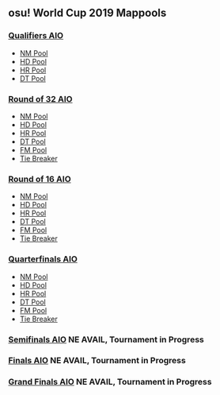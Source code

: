 ## osu! World Cup 2019 Mappools


### [Qualifiers AIO](https://github.com/Aidan-Kerr/osu-mappools/raw/master/collections/OWC/owc2019/OWC%202019%20Qualifiers.osdb)
  * [NM Pool]()
  * [HD Pool](https://github.com/Aidan-Kerr/osu-mappools/raw/master/collections/OWC/owc2019/Qualifiers%20Divided/OWC%202019%201%20Qualifiers%20HD.osdb)
  * [HR Pool](https://github.com/Aidan-Kerr/osu-mappools/raw/master/collections/OWC/owc2019/Qualifiers%20Divided/OWC%202019%201%20Qualifiers%20HR.osdb)
  * [DT Pool](https://github.com/Aidan-Kerr/osu-mappools/raw/master/collections/OWC/owc2019/Qualifiers%20Divided/OWC%202019%201%20Qualifiers%20DT.osdb)
  
### [Round of 32 AIO](https://github.com/Aidan-Kerr/osu-mappools/raw/master/collections/OWC/owc2019/OWC%202019%20Round%20of%2032.osdb)
  * [NM Pool]()
  * [HD Pool]()
  * [HR Pool]()
  * [DT Pool]()
  * [FM Pool]()
  * [Tie Breaker]()
  
### [Round of 16 AIO](https://github.com/Aidan-Kerr/osu-mappools/raw/master/collections/OWC/owc2019/OWC%202019%20Round%20of%2016.osdb)
  * [NM Pool]()
  * [HD Pool]()
  * [HR Pool]()
  * [DT Pool]()
  * [FM Pool]()
  * [Tie Breaker]()
  
### [Quarterfinals AIO](https://github.com/Aidan-Kerr/osu-mappools/raw/master/collections/OWC/owc2019/OWC%202019%20Quarterfinals.osdb)
  * [NM Pool]()
  * [HD Pool]()
  * [HR Pool]()
  * [DT Pool]()
  * [FM Pool]()
  * [Tie Breaker]()
  
### [Semifinals AIO]() NE AVAIL, Tournament in Progress

### [Finals AIO]() NE AVAIL, Tournament in Progress

### [Grand Finals AIO]() NE AVAIL, Tournament in Progress
